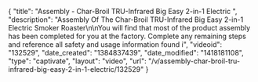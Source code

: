 {
    "title": "Assembly - Char-Broil TRU-Infrared Big Easy 2-in-1 Electric ",
    "description": "Assembly Of The Char-Broil TRU-Infrared Big Easy 2-in-1 Electric Smoker Roaster\n\nYou will find that most of the product assembly has been completed for you at the factory. Complete any remaining steps and reference all safety and usage information found i",
    "videoid": "132529",
    "date_created": "1384837439",
    "date_modified": "1418181108",
    "type": "captivate",
    "layout": "video",
    "url": "\/v\/assembly-char-broil-tru-infrared-big-easy-2-in-1-electric\/132529"
}